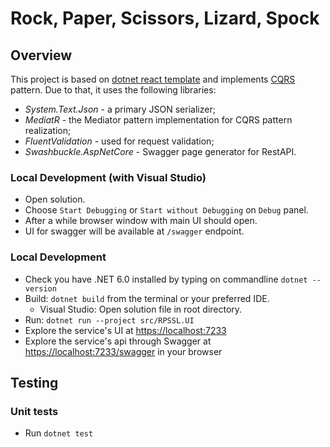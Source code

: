 # Rock, Paper, Scissors, Lizard, Spock
 
## Overview

This project is based on [dotnet react template](https://docs.microsoft.com/en-us/visualstudio/javascript/tutorial-asp-net-core-with-react?view=vs-2022)
and implements [CQRS](https://docs.microsoft.com/en-us/azure/architecture/patterns/cqrs) pattern. Due to that, it uses the following libraries:

- _System.Text.Json_ - a primary JSON serializer;
- _MediatR_ - the Mediator pattern implementation for CQRS pattern realization;
- _FluentValidation_ - used for request validation;
- _Swashbuckle.AspNetCore_ - Swagger page generator for RestAPI.

### Local Development (with Visual Studio)
- Open solution.
- Choose `Start Debugging` or `Start without Debugging` on `Debug` panel.
- After a while browser window with main UI should open.
- UI for swagger will be available at `/swagger` endpoint.

### Local Development

* Check you have .NET 6.0 installed by typing on commandline `dotnet --version`
* Build: `dotnet build` from the terminal or your preferred IDE.
  * Visual Studio: Open solution file in root directory.
* Run: `dotnet run --project src/RPSSL.UI`
* Explore the service's UI at <https://localhost:7233>
* Explore the service's api through Swagger at <https://localhost:7233/swagger> in your browser

## Testing

### Unit tests

* Run `dotnet test`
